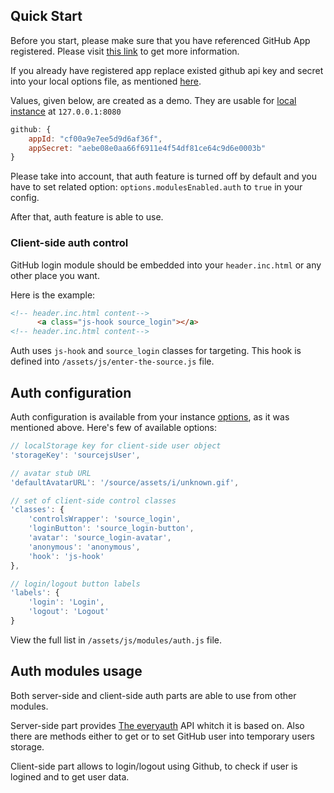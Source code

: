 ## Quick Start

Before you start, please make sure that you have referenced GitHub App registered. Please visit [this link](https://developer.github.com/guides/basics-of-authentication/#registering-your-app) to get more information.

If you already have registered app replace existed github api key and secret into your local options file, as mentioned [here](/docs/getting-started/#5!).

Values, given below, are created as a demo. They are usable for [local instance](http://127.0.0.1:8080) at `127.0.0.1:8080`

```js
github: {
    appId: "cf00a9e7ee5d9d6af36f",
    appSecret: "aebe08e0aa66f6911e4f54df81ce64c9d6e0003b"
}
```

Please take into account, that auth feature is turned off by default and you have to set related option: `options.modulesEnabled.auth` to `true` in your config.

After that, auth feature is able to use.

### Client-side auth control

GitHub login module should be embedded into your `header.inc.html` or any other place you want.

Here is the example:

```html
<!-- header.inc.html content-->
      <a class="js-hook source_login"></a>
<!-- header.inc.html content-->
```

Auth uses `js-hook` and `source_login` classes for targeting. This hook is defined into `/assets/js/enter-the-source.js` file.

## Auth configuration

Auth configuration is available from your instance [options](/docs/getting-started/#configuration), as it was mentioned above. Here's few of available options:

```js
// localStorage key for client-side user object
'storageKey': 'sourcejsUser',

// avatar stub URL
'defaultAvatarURL': '/source/assets/i/unknown.gif',

// set of client-side control classes
'classes': {
    'controlsWrapper': 'source_login',
    'loginButton': 'source_login-button',
    'avatar': 'source_login-avatar',
    'anonymous': 'anonymous',
    'hook': 'js-hook'
},

// login/logout button labels
'labels': {
    'login': 'Login',
    'logout': 'Logout'
}
```

View the full list in `/assets/js/modules/auth.js` file.

## Auth modules usage

Both server-side and client-side auth parts are able to use from other modules.

Server-side part provides [The everyauth](https://github.com/bnoguchi/everyauth) API whitch it is based on. Also there are methods either to get or to set GitHub user into temporary users storage.

Client-side part allows to login/logout using Github, to check if user is logined and to get user data.

